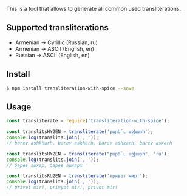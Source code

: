 This is a tool that allows to generate all common used transliterations.

## Supported transliterations
- Armenian -> Cyrillic (Russian, ru)
- Armenian -> ASCII (English, en)
- Russian -> ASCII (English, en)

## Install

```sh
$ npm install transliteration-with-spice --save
```


## Usage

```javascript
const transliterate = require('transliteration-with-spice');

const translitsHY2EN = transliterate('բարե՛ւ աշխարհ');
console.log(translits.join(', '));
// barev ashkharh, barev askharh, barev ashxarh, barev asxarh

const translitsHY2EN = transliterate("բարե՛ւ աշխարհ", 'ru');
console.log(translits.join(', '));
// барев ашхар, барев ашхарх

const translitsRU2EN = transliterate('привет мир!');
console.log(translits.join(', '));
// privet mir!, privyot mir!, privot mir!
```
